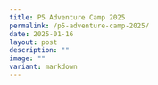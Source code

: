 ```yaml
---
title: P5 Adventure Camp 2025
permalink: /p5-adventure-camp-2025/
date: 2025-01-16
layout: post
description: ""
image: ""
variant: markdown
---
```


